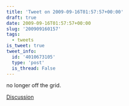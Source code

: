 ```yaml
---
title: 'Tweet on 2009-09-16T01:57:57+00:00'
draft: true
date: 2009-09-16T01:57:57+00:00
slug: '200909160157'
tags:
  - tweets
is_tweet: true
tweet_info:
  id: '4010673105'
  type: 'post'
  is_thread: False
---
```




no longer off the grid.

[Discussion](https://x.com/sytelus/status/4010673105)
